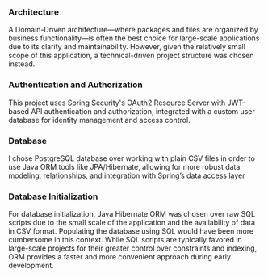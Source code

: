 ### Architecture
A Domain-Driven architecture—where packages and files are organized by business functionality—is often the best choice for large-scale applications due to its clarity and maintainability. However, given the relatively small scope of this application, a technical-driven project structure was chosen instead.

### Authentication and Authorization
This project uses Spring Security's OAuth2 Resource Server with JWT-based API authentication and authorization, integrated with a custom user database for identity management and access control.

### Database
I chose PostgreSQL database over working with plain CSV files in  order to use Java ORM tools like JPA/Hibernate, allowing for more robust data modeling, relationships, and integration with Spring’s data access layer

### Database Initialization
For database initialization, Java Hibernate ORM was chosen over raw SQL scripts due to the small scale of the application and the availability of data in CSV format. Populating the database using SQL would have been more cumbersome in this context. While SQL scripts are typically favored in large-scale projects for their greater control over constraints and indexing, ORM provides a faster and more convenient approach during early development.